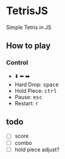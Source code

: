 # TetrisJS

Simple Tetris in JS

## How to play

### Control

- :arrow_down: :arrow_left: :arrow_right:
- Hard Drop: <kbd>space</kbd> 
- Hold Piece: <kbd>ctrl</kbd>
- Pause: <kbd>esc</kbd>
- Restart: <kbd>r</kbd>

## todo
- [ ] score
- [ ] combo
- [ ] hold piece adjust?
